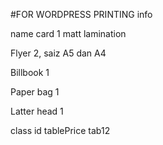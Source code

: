 #FOR WORDPRESS PRINTING info

name card  1 matt lamination

Flyer 2, saiz A5 dan A4 

Billbook 1

Paper bag 1

Latter head 1


class   id
tablePrice  tab12